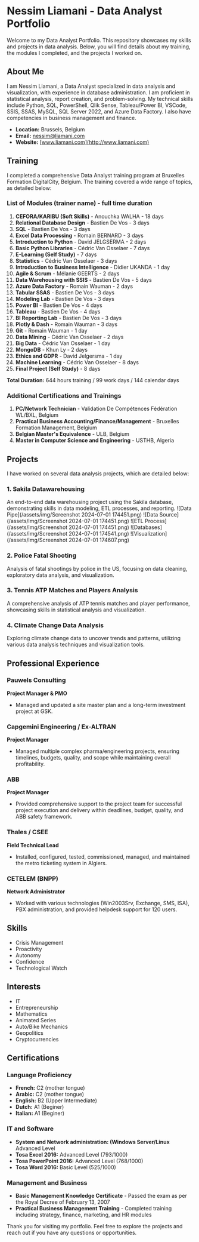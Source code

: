 # Nessim Liamani - Data Analyst Portfolio

Welcome to my Data Analyst Portfolio. This repository showcases my skills and projects in data analysis. Below, you will find details about my training, the modules I completed, and the projects I worked on.

## About Me

I am Nessim Liamani, a Data Analyst specialized in data analysis and visualization, with experience in database administration. I am proficient in statistical analysis, report creation, and problem-solving. My technical skills include Python, SQL, PowerShell, Qlik Sense, Tableau/Power BI, VSCode, SSIS, SSAS, MySQL, SQL Server 2022, and Azure Data Factory. I also have competencies in business management and finance.

- **Location:** Brussels, Belgium
- **Email:** nessim@liamani.com
- **Website:** [www.liamani.com](http://www.liamani.com)

## Training

I completed a comprehensive Data Analyst training program at Bruxelles Formation DigitalCity, Belgium. The training covered a wide range of topics, as detailed below:

### List of Modules (trainer name) - full time duration
1. **CEFORA/KARIBU (Soft Skills)** - Anouchka WALHA - 18 days
2. **Relational Database Design** - Bastien De Vos - 3 days
3. **SQL** - Bastien De Vos - 3 days
4. **Excel Data Processing** - Romain BERNARD - 3 days
5. **Introduction to Python** - David JELGSERMA - 2 days
6. **Basic Python Libraries** - Cédric Van Osselaer - 7 days
7. **E-Learning (Self Study)** - 7 days
8. **Statistics** - Cédric Van Osselaer - 3 days
9. **Introduction to Business Intelligence** - Didier UKANDA - 1 day
10. **Agile & Scrum** - Mélanie GEERTS - 2 days
11. **Data Warehousing with SSIS** - Bastien De Vos - 5 days
12. **Azure Data Factory** - Romain Wauman - 2 days
13. **Tabular SSAS** - Bastien De Vos - 3 days
14. **Modeling Lab** - Bastien De Vos - 3 days
15. **Power BI** - Bastien De Vos - 4 days
16. **Tableau** - Bastien De Vos - 4 days
17. **BI Reporting Lab** - Bastien De Vos - 3 days
18. **Plotly & Dash** - Romain Wauman - 3 days
19. **Git** - Romain Wauman - 1 day
20. **Data Mining** - Cédric Van Osselaer - 2 days
21. **Big Data** - Cédric Van Osselaer - 1 day
22. **MongoDB** - Khun Ly - 2 days
23. **Ethics and GDPR** - David Jelgersma - 1 day
24. **Machine Learning** - Cédric Van Osselaer - 8 days
25. **Final Project (Self Study)** - 8 days

**Total Duration:** 644 hours training / 99 work days / 144 calendar days

### Additional Certifications and Trainings
1. **PC/Network Technician** - Validation De Compétences Fédération WL/BXL, Belgium
2. **Practical Business Accounting/Finance/Management** - Bruxelles Formation Management, Belgium
3. **Belgian Master's Equivalence** - ULB, Belgium
4. **Master in Computer Science and Engineering** - USTHB, Algeria

## Projects

I have worked on several data analysis projects, which are detailed below:

### 1. Sakila Datawarehousing
An end-to-end data warehousing project using the Sakila database, demonstrating skills in data modeling, ETL processes, and reporting.
![Data Pipe](/assets/img/Screenshot 2024-07-01 174451.png)
![Data Source](/assets/img/Screenshot 2024-07-01 174451.png)
![ETL Process](/assets/img/Screenshot 2024-07-01 174451.png)
![Databases](/assets/img/Screenshot 2024-07-01 174541.png)
![Visualization](/assets/img/Screenshot 2024-07-01 174607.png)


### 2. Police Fatal Shooting
Analysis of fatal shootings by police in the US, focusing on data cleaning, exploratory data analysis, and visualization.

### 3. Tennis ATP Matches and Players Analysis
A comprehensive analysis of ATP tennis matches and player performance, showcasing skills in statistical analysis and visualization.

### 4. Climate Change Data Analysis
Exploring climate change data to uncover trends and patterns, utilizing various data analysis techniques and visualization tools.

## Professional Experience

### Pauwels Consulting
**Project Manager & PMO**
- Managed and updated a site master plan and a long-term investment project at GSK.

### Capgemini Engineering / Ex-ALTRAN
**Project Manager**
- Managed multiple complex pharma/engineering projects, ensuring timelines, budgets, quality, and scope while maintaining overall profitability.

### ABB
**Project Manager**
- Provided comprehensive support to the project team for successful project execution and delivery within deadlines, budget, quality, and ABB safety framework.

### Thales / CSEE
**Field Technical Lead**
- Installed, configured, tested, commissioned, managed, and maintained the metro ticketing system in Algiers.

### CETELEM (BNPP)
**Network Administrator**
- Worked with various technologies (Win2003Srv, Exchange, SMS, ISA), PBX administration, and provided helpdesk support for 120 users.

## Skills

- Crisis Management
- Proactivity
- Autonomy
- Confidence
- Technological Watch

## Interests

- IT
- Entrepreneurship
- Mathematics
- Animated Series
- Auto/Bike Mechanics
- Geopolitics
- Cryptocurrencies

## Certifications

### Language Proficiency
- **French:** C2 (mother tongue)
- **Arabic:** C2 (mother tongue)
- **English:** B2 (Upper Intermediate)
- **Dutch:** A1 (Beginer)
- **Italian:** A1 (Beginer)

### IT and Software
- **System and Network administration: (Windows Server/Linux** Advanced Level
- **Tosa Excel 2016:** Advanced Level (793/1000)
- **Tosa PowerPoint 2016:** Advanced Level (768/1000)
- **Tosa Word 2016:** Basic Level (525/1000)

### Management and Business
- **Basic Management Knowledge Certificate** - Passed the exam as per the Royal Decree of February 13, 2007
- **Practical Business Management Training** - Completed training including strategy, finance, marketing, and HR modules

Thank you for visiting my portfolio. Feel free to explore the projects and reach out if you have any questions or opportunities.
